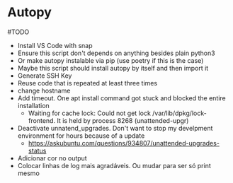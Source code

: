 # Autopy

#TODO

- Install VS Code with snap
- Ensure this script don't depends on anything besides plain python3
- Or make autopy instalable via pip (use poetry if this is the case)
- Maybe this script should install autopy by itself and then import it
- Generate SSH Key
- Reuse code that is repeated at least three times
- change hostname
- Add timeout. One apt install command got stuck and blocked the entire installation 
    - Waiting for cache lock: Could not get lock /var/lib/dpkg/lock-frontend. It is held by process 8268 (unattended-upgr)
- Deactivate unnatend_upgrades. Don't want to stop my develpment environment for hours because of a update
    - https://askubuntu.com/questions/934807/unattended-upgrades-status
- Adicionar cor no output
- Colocar linhas de log mais agradáveis. Ou mudar para ser só print mesmo